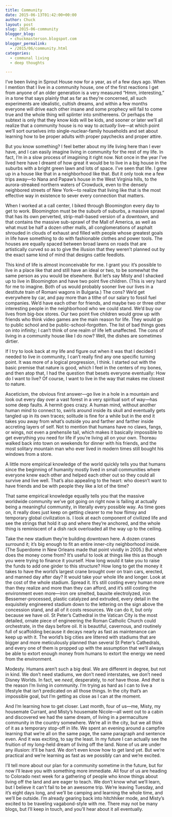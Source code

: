 ```yaml
---
title: Community
date: 2015-06-13T01:42:00+00:00
author: Chuck
layout: post
slug: 2015-06-community
blogger_blog:
  - chuckmasterson.blogspot.com
blogger_permalink:
  - /2015/06/community.html
categories:
  - communal living
  - deep thoughts

---
```

I’ve been living in Sprout House now for a year, as of a few days ago.
When I mention that I live in a community house, one of the first reactions I
get from anyone of an older generation is a very measured “Hmm,
interesting,” in a tone that says plainly that as far as they’re
concerned, all such experiments are idealistic, cultish dreams, and within a
few months everyone will drive each other insane and some prophecy will fail to
come true and the whole thing will splinter into smithereens. Or perhaps the
subtext is only that they know kids will be kids, and sooner or later
we’ll all realize that a community house is no way to *actually*
live—at which point we’ll sort ourselves into single-nuclear-family
households and set about learning how to be proper adults with proper paychecks
and proper attire.

But you know something? I feel better about my life living here than I ever
have, and I can easily imagine living in community for the rest of my life. In
fact, I’m in a slow process of imagining it right now. Not once in the
year I’ve lived here have I dreamt of how great it would be to live in a
big house in the suburbs with a bright green lawn and lots of space. I’ve
seen that life. I grew up in a house like that in a neighborhood like that. But
it only took me a few trips away—to Nana and Papaw’s house in the West
Virginia hills, to the aurora-streaked northern waters of Crowduck, even to the
densely neighbored streets of New York—to realize that living like that is the
most effective way in existence to sever every connection that matters.

When I worked at a call center, I biked through Bloomington
every day to get to work. Bloomington must be the suburb of suburbs, a massive
sprawl that has its own perverted, strip-mall-based version of a downtown, and
that contains the massive sub-sprawl of the Mall of America, as well as what
must be half a dozen other malls, all conglomerations of asphalt shrouded in
clouds of exhaust and filled with people whose greatest goals in life have
something to do with fashionable clothes and power tools. The houses are
equally spaced between broad lawns on roads that are artistically curved so as
to give the illusion that they weren’t planned out by the exact same kind
of mind that designs cattle feedlots.

This kind of life is almost inconceivable for me. I grant you: it’s
possible to live in a place like that and still have an ideal or two, to be
somewhat the same person as you would be elsewhere. But let’s say Misty
and I shacked up to live in Bloomington and have two point five children. (This
is very hard for me to imagine. Both of us would probably sooner live our lives
in a destitute train of Romani wagons in Bulgaria.) The cons? We’d get
everywhere by car, and pay more than a tithe of our salary to fossil fuel
companies. We’d have each other for friends, and maybe two or three other
interesting people in the neighborhood who we could stand. We’d buy our
lives from big-box stores.  Our two point five children would grow up with
friends who think video games are the main reason for life. They would go to
public school and be public-school-forgotten. The list of bad things goes on
into infinity; I can’t think of one realm of life left unaffected. The
cons of living in a community house like I do now? Well, the dishes are
sometimes dirtier. 

If I try to look back at my life and figure out when it was that I
decided I needed to live in community, I can’t really find any one
specific turning point. It was more of a logical progression, I think. I
started out with the basic premise that nature is good, which I feel in the
centers of my bones, and then atop that, I had the question that besets
everyone eventually: How do I want to live? Of course, I want to live in
the way that makes me closest to nature.

Asceticism, the obvious first answer—go live in a hole in a mountain and look
out every day over a vast forest in a very spiritual sort of way—has some deep
faults. A hermit goes crazy. A human mind, without another human mind to
connect to, swirls around inside its skull and eventually gets tangled up in
its own traces; solitude is fine for a while but in the end it takes you away
from what’s outside you and farther and farther inside accreting layers
of self. Not to mention that humans have no claws, fangs, or wings, not even a
prehensile tail, which makes it basically impossible to get everything you need
for life if you’re living all on your own. Thoreau walked back into town
on weekends for dinner with his friends, and the most solitary mountain man who
ever lived in modern times still bought his windows from a store.

A little more empirical knowledge of the world quickly tells you that humans
since the beginning of humanity mostly lived in small communities where
everyone knew each other and helped each other out so they could all survive
and live well. That’s also appealing to the heart: who doesn’t want
to have friends and be with people they like a lot of the time?

That same empirical knowledge equally tells you that the massive worldwide
community we’ve got going on right now is failing at actually being a
meaningful community, in literally every possible way. As time goes on, it
really does just keep on getting clearer to me how flimsy and temporary global
civilization is. I look at each component of civilized life and see the strings
that hold it up and where they’re anchored, and the whole thing is
reminiscent of a dish rack overloaded all the way up to the ceiling.

Take the new stadium they’re building downtown here. A dozen cranes
surround it; it’s big enough to fit an entire inner-city neighborhood
inside. (The Superdome in New Orleans made that point vividly in 2005.) But
where does the money come from? It’s useful to look at things like this
as though you were trying to finance it yourself. How long would it take you to
raise the funds to add one girder to this structure? How long to get the money
it takes to have the world’s largest crane brought over on train cars,
erected, and manned day after day? It would take your whole life and longer.
Look at the cost of the whole stadium. Spread it. It’s still costing
every human more than they realize and more than they can afford, and
it’s still costing the environment even more—iron ore smelted, bauxite
electrolyzed, iron Bessemer-processed, plastic catalyzed and extruded, every
detail in the exquisitely engineered stadium down to the lettering on the sign
above the concession stand, and all of it costs resources. We can do it, but
only because we have oil. St Peter’s Cathedral in the Vatican City is the
most detailed, ornate piece of engineering the Roman Catholic Church could
orchestrate, in the days before oil. It is beautiful, cavernous, and routinely
full of scaffolding because it decays nearly as fast as maintenance can keep up
with it. The world’s big cities are littered with stadiums that are
bigger and more meticulously planned than several St Peter’s Cathedrals,
and every one of them is propped up with the assumption that we’ll always
be able to extort enough money from humans to extort the energy we need from
the environment.

Modesty. Humans aren’t such a big deal. We are different in degree, but
not in kind. We don’t need stadiums, we don’t need interstates, we
don’t need Disney Worlds. In fact, we *need*, desperately, to
*not* have those. And *that* is the reason I’m living
in community. I’m trying as hard as I can to live a lifestyle that
isn’t predicated on all those things. In the city that’s an
impossible goal, but I’m getting as close as I can at the moment.

And I’m learning how to get closer. Last month, four of us—me,
Misty, my housemate Currant, and Misty’s housemate Nicole—all went
out to a cabin and discovered we had the same dream, of living in a
permaculture community in the country somewhere. We’re all in the
city, but we all think of it as a temporary stop-off in life. We spent an
evening around a campfire learning that we’re all on the same page,
the same paragraph and sentence even. And it was exciting, to say the
least. In my future I can actually see the fruition of my long-held dream
of living off the land. None of us are under any illusion: it’ll be
hard. We don’t even know how to get land yet. But we’re
practical and we’re learning as fast as we possibly can and
we’re excited.

I’ll tell more about our plan for a community sometime in the future, but
for now I’ll leave you with something more immediate. All four of us are
heading to Colorado next week for a gathering of people who know things about
living off the land and are eager to teach. We don’t know what
we’ll learn, but I believe it can’t fail to be an awesome trip.
We’re leaving Tuesday, and it’s eight days long, and we’ll be
camping and learning the whole time, and we’ll be outside. I’m
already gearing back into hitchhiker mode, and Misty’s excited to be
traveling vagabond-style with me. There may not be many blogs, but I’ll
keep in touch, and you’ll hear about it all eventually.
